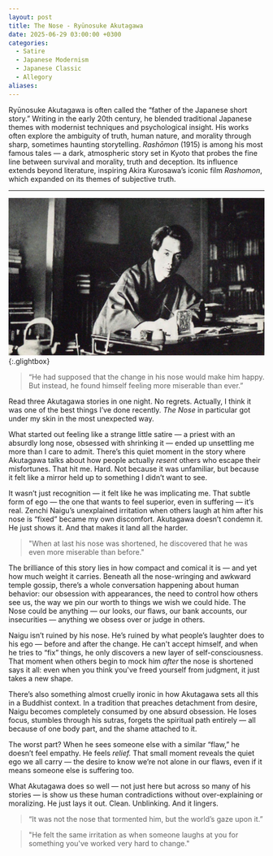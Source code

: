 ```yaml
---
layout: post
title: The Nose - Ryūnosuke Akutagawa
date: 2025-06-29 03:00:00 +0300
categories:
  - Satire
  - Japanese Modernism
  - Japanese Classic
  - Allegory
aliases:
---
```

Ryūnosuke Akutagawa is often called the “father of the Japanese short story.” Writing in the early 20th century, he blended traditional Japanese themes with modernist techniques and psychological insight. His works often explore the ambiguity of truth, human nature, and morality through sharp, sometimes haunting storytelling. _Rashōmon_ (1915) is among his most famous tales — a dark, atmospheric story set in Kyoto that probes the fine line between survival and morality, truth and deception. Its influence extends beyond literature, inspiring Akira Kurosawa’s iconic film _Rashomon_, which expanded on its themes of subjective truth.

---



[![Ryūnosuke Akutagawa](/assets/image/akutagawa.jpg)](/assets/image/akutagawa.jpg){:.glightbox}

> “He had supposed that the change in his nose would make him happy. But instead, he found himself feeling more miserable than ever.”

Read three Akutagawa stories in one night. No regrets. Actually, I think it was one of the best things I’ve done recently. _The Nose_ in particular got under my skin in the most unexpected way.

What started out feeling like a strange little satire — a priest with an absurdly long nose, obsessed with shrinking it — ended up unsettling me more than I care to admit. There’s this quiet moment in the story where Akutagawa talks about how people actually _resent_ others who escape their misfortunes. That hit me. Hard. Not because it was unfamiliar, but because it felt like a mirror held up to something I didn’t want to see.

It wasn’t just recognition — it felt like he was implicating me. That subtle form of ego — the one that wants to feel superior, even in suffering — it’s real. Zenchi Naigu’s unexplained irritation when others laugh at him after his nose is “fixed” became my own discomfort. Akutagawa doesn’t condemn it. He just shows it. And that makes it land all the harder.

> "When at last his nose was shortened, he discovered that he was even more miserable than before."

The brilliance of this story lies in how compact and comical it is — and yet how much weight it carries. Beneath all the nose-wringing and awkward temple gossip, there’s a whole conversation happening about human behavior: our obsession with appearances, the need to control how others see us, the way we pin our worth to things we wish we could hide. The Nose could be anything — our looks, our flaws, our bank accounts, our insecurities — anything we obsess over or judge in others.

Naigu isn’t ruined by his nose. He’s ruined by what people’s laughter does to his ego — before and after the change. He can't accept himself, and when he tries to “fix” things, he only discovers a new layer of self-consciousness. That moment when others begin to mock him _after_ the nose is shortened says it all: even when you think you've freed yourself from judgment, it just takes a new shape.

There’s also something almost cruelly ironic in how Akutagawa sets all this in a Buddhist context. In a tradition that preaches detachment from desire, Naigu becomes completely consumed by one absurd obsession. He loses focus, stumbles through his sutras, forgets the spiritual path entirely — all because of one body part, and the shame attached to it.

The worst part? When he sees someone else with a similar “flaw,” he doesn’t feel empathy. He feels _relief._ That small moment reveals the quiet ego we all carry — the desire to know we’re not alone in our flaws, even if it means someone else is suffering too.

What Akutagawa does so well — not just here but across so many of his stories — is show us these human contradictions without over-explaining or moralizing. He just lays it out. Clean. Unblinking. And it lingers.

> “It was not the nose that tormented him, but the world’s gaze upon it.”

> "He felt the same irritation as when someone laughs at you for something you've worked very hard to change."